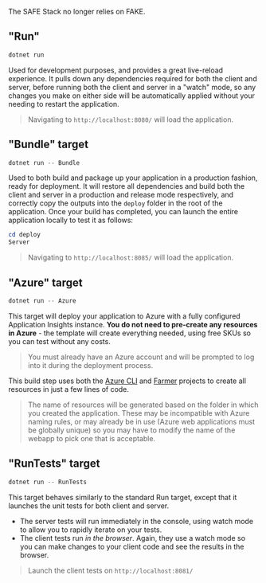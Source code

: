 The SAFE Stack no longer relies on FAKE.

## **"Run"**
```powershell
dotnet run
```

Used for development purposes, and provides a great live-reload experience. It pulls down any dependencies required for both the client and server, before running both the client and server in a "watch" mode, so any changes you make on either side will be automatically applied without your needing to restart the application.

> Navigating to `http://localhost:8080/` will load the application.

## **"Bundle"** target
```powershell
dotnet run -- Bundle
```

Used to both build and package up your application in a production fashion, ready for deployment. It will restore all dependencies and build both the client and server in a production and release mode respectively, and correctly copy the outputs into the `deploy` folder in the root of the application. Once your build has completed, you can launch the entire application locally to test it as follows:

```powershell
cd deploy
Server
```

> Navigating to `http://localhost:8085/` will load the application.

## **"Azure"** target
```powershell
dotnet run -- Azure
```

This target will deploy your application to Azure with a fully configured Application Insights instance. **You do not need to pre-create any resources in Azure** - the template will create everything needed, using free SKUs so you can test without any costs.

> You must already have an Azure account and will be prompted to log into it during the deployment process.

This build step uses both the [Azure CLI](https://docs.microsoft.com/en-us/cli/azure/install-azure-cli?view=azure-cli-latest) and [Farmer](https://compositionalit.github.io/farmer/) projects to create all resources in just a few lines of code.

> The name of resources will be generated based on the folder in which you created the application. These may be incompatible with Azure naming rules, or may already be in use (Azure web applications must be globally unique) so you may have to modify the name of the webapp to pick one that is acceptable.

## **"RunTests"** target
```powershell
dotnet run -- RunTests
```

This target behaves similarly to the standard Run target, except that it launches the unit tests for both client and server.

* The server tests will run immediately in the console, using watch mode to allow you to rapidly iterate on your tests.
* The client tests run *in the browser*. Again, they use a watch mode so you can make changes to your client code and see the results in the browser.

> Launch the client tests on `http://localhost:8081/`